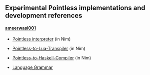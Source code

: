 ## Experimental Pointless implementations and development references

#### [ameerwasi001](https://github.com/ameerwasi001)

- [Pointless interpreter](https://github.com/ameerwasi001/pointless/tree/NIm-Implementation) (in Nim)

- [Pointless-to-Lua-Transpiler](https://github.com/ameerwasi001/Pointless-to-Lua-Transpiler/) (in Nim)

- [Pointless-to-Haskell-Compiler](https://github.com/ameerwasi001/Pointless-To-Haskell-Compiler) (in Nim)

- [Language Grammar](https://github.com/ameerwasi001/pointless/blob/NIm-Implementation/grammar.txt)
